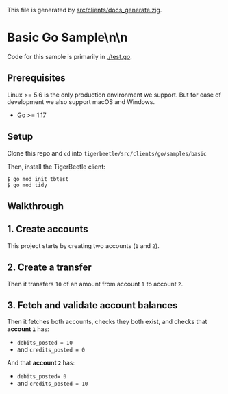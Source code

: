 This file is generated by
[src/clients/docs_generate.zig](/src/clients/docs_generate.zig).

# Basic Go Sample\n\n

  Code for this sample is primarily in [./test.go](./test.go).
## Prerequisites

Linux >= 5.6 is the only production environment we
support. But for ease of development we also support macOS and Windows.
* Go >= 1.17

## Setup

Clone this repo and `cd` into `tigerbeetle/src/clients/go/samples/basic`

Then, install the TigerBeetle client:

```console
$ go mod init tbtest
$ go mod tidy
```

## Walkthrough

## 1. Create accounts

This project starts by creating two accounts (`1` and `2`).

## 2. Create a transfer
Then it transfers `10` of an amount from account `1` to
account `2`.

## 3. Fetch and validate account balances

Then it fetches both accounts, checks they both exist, and
checks that **account `1`** has:
 * `debits_posted = 10`
 * and `credits_posted = 0`

And that **account `2`** has:
 * `debits_posted= 0`
 * and `credits_posted = 10`

